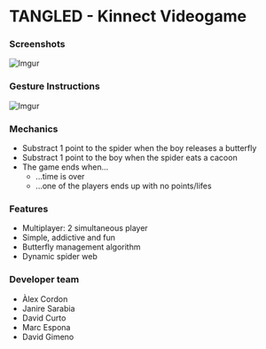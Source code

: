 # TANGLED - Kinnect Videogame #

### Screenshots ###

![Imgur](http://i.imgur.com/mUEgz1M.jpg?1)

### Gesture Instructions ###

![Imgur](http://i.imgur.com/L4iDxYD.jpg?1 "Gesture Instructions")

### Mechanics ###

* Substract 1 point to the spider when the boy releases a butterfly 
* Substract 1 point to the boy when the spider eats a cacoon
* The game ends when...
	* ...time is over
	* ...one of the players ends up with no points/lifes

### Features ###

* Multiplayer: 2 simultaneous player
* Simple, addictive and fun
* Butterfly management algorithm
* Dynamic spider web

### Developer team ###

* Àlex Cordon
* Janire Sarabia
* David Curto
* Marc Espona
* David Gimeno